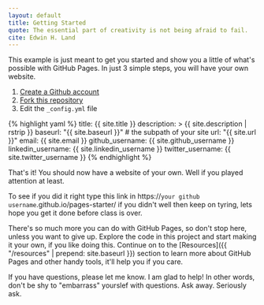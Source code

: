 ```yaml
---
layout: default
title: Getting Started
quote: The essential part of creativity is not being afraid to fail.
cite: Edwin H. Land
---
```


This example is just meant to get you started and show you a little of what's
possible with GitHub Pages. In just 3 simple steps, you will have your own
website.

1. [Create a Github account](https://github.com/join)
2. [Fork this repository](https://github.com/chesshacker/pages-starter/fork)
3. Edit the `_config.yml` file

{% highlight yaml %}
title: {{ site.title }}
description: >
  {{ site.description | rstrip }}
baseurl: "{{ site.baseurl }}" # the subpath of your site
url: "{{ site.url }}"
email: {{ site.email }}
github_username:  {{ site.github_username }}
linkedin_username: {{ site.linkedin_username }}
twitter_username: {{ site.twitter_username }}
{% endhighlight %}

That's it! You should now have a website of your own. Well if you played attention at least.

To see if you did it right type this link in https://`your github username`.github.io/pages-starter/ if you didn't well then keep on tyring, lets hope you get it done before class is over.

There's so much more you can do with GitHub Pages, so don't stop here, unless you want to give up.
Explore the code in this project and start making it your own, if you like doing this.
Continue on to the [Resources]({{ "/resources" | prepend: site.baseurl }})
section to learn more about GitHub Pages and other handy tools, it'll help you if you care.

If you have questions, please let me know. I am glad to help! In other words, don't be shy to "embarrass" yourslef with questions. Ask away. Seriously ask.
